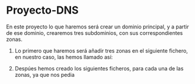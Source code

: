 #  Proyecto-DNS

En este proyecto lo que haremos será crear un dominio principal, y a partir de ese dominio, crearemos tres subdominios, con sus correspondientes zonas. 

1. Lo primero que haremos será añadir tres zonas en el siguiente fichero, en nuestro caso, las hemos llamado así:

2. Despúes hemos creado los siguientes ficheros, para cada una de las zonas, ya que nos pedia
